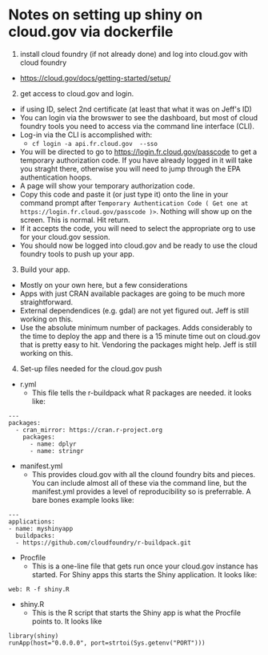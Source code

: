 # Notes on setting up shiny on cloud.gov via dockerfile

1. install cloud foundry (if not already done) and log into cloud.gov with cloud foundry
  - https://cloud.gov/docs/getting-started/setup/
2. get access to cloud.gov and login.
  - if using ID, select 2nd certificate (at least that what it was on Jeff's ID)
  - You can login via the browswer to see the dashboard, but most of cloud foundry tools you need to access via the command line interface (CLI).  
  - Log-in via the CLI is accomplished with:
    - `cf login -a api.fr.cloud.gov  --sso`
  - You will be directed to go to <https://login.fr.cloud.gov/passcode> to get a temporary authorization code.  If you have already logged in it will take you straght there, otherwise you will need to jump through the EPA authentication hoops.
  - A page will show your temporary authorization code.
  - Copy this code and paste it (or just type it) onto the line in your command prompt after `Temporary Authentication Code ( Get one at https://login.fr.cloud.gov/passcode )>`.  Nothing will show up on the screen.  This is normal.  Hit return.
  - If it accepts the code, you will need to select the appropriate org to use for your cloud.gov session.
  - You should now be logged into cloud.gov and be ready to use the cloud foundry tools to push up your app.

3. Build your app.
  - Mostly on your own here, but a few considerations
  - Apps with just CRAN available packages are going to be much more straightforward.
  - External dependendices (e.g. gdal) are not yet figured out.  Jeff is still working on this.
  - Use the absolute minimum number of packages.  Adds considerably to the time to deploy the app and there is a 15 minute time out on cloud.gov that is pretty easy to hit.  Vendoring the packages might help.  Jeff is still working on this.
4. Set-up files needed for the cloud.gov push
  - r.yml
    - This file tells the r-buildpack what R packages are needed. it looks like:
    
```
---
packages: 
  - cran_mirror: https://cran.r-project.org
    packages:
      - name: dplyr
      - name: stringr
```
  - manifest.yml
    - This provides cloud.gov with all the clound foundry bits and pieces.  You can include almost all of these via the command line, but the manifest.yml provides a level of reproducibility so is preferrable.  A bare bones example looks like:
    
```
---
applications:
- name: myshinyapp
  buildpacks: 
  - https://github.com/cloudfoundry/r-buildpack.git 

```
  - Procfile
    - This is a one-line file that gets run once your cloud.gov instance has started.  For Shiny apps this starts the Shiny application.  It looks like:
    
```
web: R -f shiny.R
```
  - shiny.R
    - This is the R script that starts the Shiny app is what the Procfile points to.  It looks like

```
library(shiny)
runApp(host="0.0.0.0", port=strtoi(Sys.getenv("PORT")))
```



